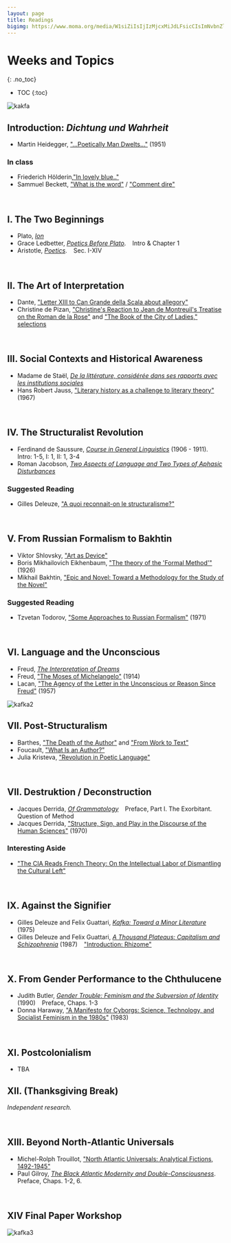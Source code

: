 ```yaml
---
layout: page
title: Readings
bigimg: https://www.moma.org/media/W1siZiIsIjIzMjcxMiJdLFsicCIsImNvbnZlcnQiLCItcXVhbGl0eSA5MCAtcmVzaXplIDIwMDB4MjAwMFx1MDAzZSJdXQ.jpg?sha=667ba2f0b131896f
---
```


# Weeks and Topics
{: .no_toc}

* TOC
{:toc}

![kakfa](http://cdn8.openculture.com/wp-content/uploads/2014/02/Fencing-1917.jpg)

## Introduction: *Dichtung und Wahrheit* 

- Martin Heidegger, ["...Poetically Man Dwelts..."](https://bushare-my.sharepoint.com/:b:/r/personal/dhcg_bu_edu/Documents/courses/ls850-theory-fall-2021-dhc/heidegger-poetically.pdf?csf=1&web=1&e=ljTQAF) (1951)

### In class

- Friederich Hölderin,["In lovely blue.."](http://timothyquigley.net/cont/holderlin-blue.pdf) 
- Sammuel Beckett, ["What is the word"](http://timothyquigley.net/cont/holderlin-blue.pdf) / ["Comment dire"](http://www.florilege.free.fr/florilege/beckett/commentd.htm)

<br>

## I. The Two Beginnings

- Plato, [*Ion*](https://bushare-my.sharepoint.com/:b:/g/personal/dhcg_bu_edu/Eb-b7DXm6iNMuZseKqLydKgBd5L2YFD6Aqj_xRh26L2L1A?e=Dc6no0)
- Grace Ledbetter, [*Poetics Before Plato*](https://bushare-my.sharepoint.com/:b:/g/personal/dhcg_bu_edu/EVErxA3dzOtDiAz0f4tcu-8BewWeLQdbsx7dP5IpfLW1Iw?e=rqtkWU). &ensp; <i class="far fa-bookmark"></i> Intro & Chapter 1
- Aristotle, [*Poetics*](https://bushare-my.sharepoint.com/:b:/g/personal/dhcg_bu_edu/EaXDKl5vDv1GkZSdIowcx8YBH8F2M9NuZAemCTg6rZiiUA?e=hSp2mS). &ensp; <i class="far fa-bookmark"></i> Sec. I-XIV

<br>

## II. The Art of Interpretation

- Dante, ["Letter XIII to Can Grande della Scala about allegory"](https://faculty.georgetown.edu/jod/cangrande.english.html)
- Christine de Pizan, ["Christine's Reaction to Jean de Montreuil's Treatise on the
Roman de la Rose"]() and ["The Book of the City of Ladies," selections]()

<br>

## III. Social Contexts and Historical Awareness

- Madame de Staël, [*De la littérature, considérée dans ses rapports avec les institutions sociales*]()
- Hans Robert Jauss, ["Literary history as a challenge to literary theory"]() (1967)

<br>

## IV. The Structuralist Revolution

- Ferdinand de Saussure, [*Course in General Linguistics*](https://bushare-my.sharepoint.com/:b:/r/personal/dhcg_bu_edu/Documents/ls850-theory-fall-2021-dhc/Saussure-Course-in-general-linguistics-2011.pdf?csf=1&web=1&e=b9O8tf) (1906 - 1911). &ensp; <i class="far fa-bookmark"></i> Intro: 1-5, I: 1, II: 1, 3-4
- Roman Jacobson, [*Two Aspects of Language and Two Types of Aphasic Disturbances*]()

### Suggested Reading

- Gilles Deleuze, ["A quoi reconnait-on le structuralisme?"](https://bushare-my.sharepoint.com/:b:/r/personal/dhcg_bu_edu/Documents/ls850-theory-fall-2021-dhc/deleuze-A%20quoi%20reconnait-on%20le%20structuralisme-1972.pdf?csf=1&web=1&e=nNBQyB)

<br>

## V. From Russian Formalism to Bakhtin

- Viktor Shlovsky, ["Art as Device"]()
- Boris Mikhailovich Eikhenbaum, ["The theory of the 'Formal Method'"](https://bushare-my.sharepoint.com/:b:/r/personal/dhcg_bu_edu/Documents/ls850-theory-fall-2021-dhc/theory_fomal_method.pdf?csf=1&web=1&e=bnCAOG) (1926)
- Mikhail Bakhtin, ["Epic and Novel: Toward a Methodology for the Study of the Novel"]()

### Suggested Reading

- Tzvetan Todorov, ["Some Approaches to Russian Formalism"]() (1971)

<br>

## VI. Language and the Unconscious 

- Freud, [*The Interpretation of Dreams*]()
- Freud, ["The Moses of Michelangelo"]() (1914)
- Lacan, ["The Agency of the Letter in the Unconscious or Reason Since Freud"]() (1957)

![kafka2](https://encrypted-tbn0.gstatic.com/images?q=tbn:ANd9GcST9iVJQpSQgdhlhXvwshCo6OkshTQLgUgUe6aQYHRY8BUnzJX_41pjQUCsDAxSaLl2j_E&usqp=CAU)

## VII. Post-Structuralism

- Barthes, ["The Death of the Author"]() and ["From Work to Text"]()
- Foucault, ["What Is an Author?"]()
- Julia Kristeva, ["Revolution in Poetic Language"]()

<br>

## VII. Destruktion / Deconstruction

- Jacques Derrida, [*Of Grammatology*]() &ensp; <i class="far fa-bookmark"></i> Preface, Part I. 
The Exorbitant. Question of Method
- Jacques Derrida, ["Structure, Sign, and Play in the Discourse of the Human Sciences"]() (1970)

### Interesting Aside

- ["The CIA Reads French Theory: On the Intellectual Labor of Dismantling the Cultural Left"](https://thephilosophicalsalon.com/the-cia-reads-french-theory-on-the-intellectual-labor-of-dismantling-the-cultural-left/)

<br>

## IX. Against the Signifier

- Gilles Deleuze and Felix Guattari, [*Kafka: Toward a Minor Literature*]() (1975)
- Gilles Deleuze and Felix Guattari, [*A Thousand Plateaus: Capitalism and Schizophrenia*]() (1987) &ensp; <i class="far fa-bookmark"></i> ["Introduction: Rhizome"]() 

<br>

## X. From Gender Performance to the Chthulucene 

- Judith Butler, [*Gender Trouble: Feminism and the Subversion of Identity*]() (1990) &ensp; <i class="far fa-bookmark"></i> Preface, Chaps. 1-3
- Donna Haraway, ["A Manifesto for Cyborgs: Science, Technology, and Socialist Feminism in the 1980s"]() (1983)

<br>

## XI. Postcolonialism 

- TBA

## XII. (Thanksgiving Break)

*Independent research.*

<br>

## XIII. Beyond North-Atlantic Universals 

- Michel-Rolph Trouillot, ["North Atlantic Universals: Analytical Fictions, 1492-1945"]()
- Paul Gilroy, [*The Black Atlantic Modernity and Double-Consciousness*](). &ensp; <i class="far fa-bookmark"></i> Preface, Chaps. 1-2, 6.

<br>

## XIV Final Paper Workshop

![kafka3](http://cdn8.openculture.com/wp-content/uploads/2014/02/Three-Runners-1912-1913.jpg)
